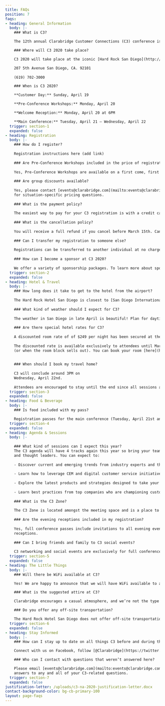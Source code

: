 ```yaml
---
title: FAQs
position: 7
faqs:
- heading: General Information
  body: |-
    ### What is C3?

    The 12th annual Clarabridge Customer Connections (C3) conference is the leading event for customer experience management and digital customer service professionals. This 4-day event features a lineup of cutting-edge keynote speakers and more than 30 sessions featuring Clarabridge customers, partners, and analysts. The agenda is made up of 4 tracks, industry-specific sessions, as well as the opportunity for hands-on training with Clarabridge experts during advanced sessions for customers.

    ### Where will C3 2020 take place?

    C3 2020 will take place at the iconic [Hard Rock San Diego](http://www.hardrockhotelsd.com){:target="_blank"}{:rel="noopener"}

    207 5th Avenue San Diego, CA. 92101
    
    (619) 702-3000

    ### When is C3 2020?

    **Customer Day:** Sunday, April 19

    **Pre-Conference Workshops:** Monday, April 20

    **Welcome Reception:** Monday, April 20 at 6PM

    **Main Conference:** Tuesday, April 21 – Wednesday, April 22
  trigger: section-1
  expanded: false
- heading: Registration
  body: |-
    ### How do I register? 
    
    Registration instructions here (add link) 
    
    ### Are Pre-Conference Workshops included in the price of registration? 
    
    Yes, Pre-Conference Workshops are available on a first come, first served basis. Pre-Conference Workshops are optional and only available only to main conference registrants. 
    
    ### Are group discounts available?  
    
    Yes, please contact [events@clarabridge.com](mailto:events@clarabridge.com)
    for situation-specific pricing questions. 
    
    ### What is the payment policy? 
    
    The easiest way to pay for your C3 registration is with a credit card through the online registration process. 
    
    ### What is the cancellation policy? 
    
    You will receive a full refund if you cancel before March 15th. Cancellations received after March 15th will not be eligible for a refund. To cancel a registration, email [events@clarabridge.com](mailto:events@clarabridge.com) to let us know you are unable to attend. **Please note, cancelling a registration does not automatically cancel hotel and/or travel arrangements, you are responsible for cancelling any accommodations.** 
    
    ### Can I transfer my registration to someone else? 
    
    Registrations can be transferred to another individual at no charge until March 15th To transfer a registration, email [events@clarabridge.com](mailto:events@clarabridge.com) with the new registrant’s information (full name, email address, title, company) as well as the full name of whom they will be replacing. 
    
    ### How can I become a sponsor at C3 2020? 
    
    We offer a variety of sponsorship packages. To learn more about sponsorship opportunities, check out our [sponsor page](https://deploy-preview-1--c3-marketing-site.netlify.com/sponsors/){:target="_blank"}{:rel="noopener"}.
  trigger: section-2
  expanded: false
- heading: Hotel & Travel
  body: |-
    ### How long does it take to get to the hotel from the airport?  
    
    The Hard Rock Hotel San Diego is closest to [San Diego International Airport](https://www.san.org){:target="_blank"}{:rel="noopener"} (approximately 4 miles from the Hard Rock Hotel San Diego). For ground transportation options please visit [San Diego International Airport](https://www.san.org){:target="_blank"}{:rel="noopener"}. 
    
    ### What kind of weather should I expect for C3? 
    
    The weather in San Diego in late April is beautiful! Plan for daytime temperatures in the 70s, and evening temperatures in the upper-50s. We recommend wearing layers as session rooms run cooler. 
    
    ### Are there special hotel rates for C3? 
    
    A discounted room rate of of $249 per night has been secured at the [Hard Rock Hotel San Diego](http://www.hardrockhotelsd.com){:target="_blank"}{:rel="noopener"}.
    
    The discounted rate is available exclusively to attendees until March 27, 2020
    (or when the room block sells out). You can book your room [here](http://www.hardrockhotelsd.com/clarabridge-2020){:target="_blank"}{:rel="noopener"}.
     
     
    ### When should I book my travel home?  
     
    C3 will conclude around 3PM on
    Wednesday, April 22nd. 
    
    Attendees are encouraged to stay until the end since all sessions are extremely valuable and the CX Awards will be announced at the conclusion of C3.
  trigger: section-3
  expanded: false
- heading: Food & Beverage
  body: |-
    ### Is food included with my pass?

    Registration passes for the main conference (Tuesday, April 21st and Wednesday, April 22nd) include breakfast, snacks during breaks, lunch and dinner. The Hard Rock offers a variety of dining options as well.
  trigger: section-4
  expanded: false
- heading: Agenda & Sessions
  body: |-
  
    ### What kind of sessions can I expect this year?  
    The C3 agenda will have 4 tracks again this year so bring your team and don’t miss out on these valuable sessions The agenda is constructed by Clarabridge customers, industry analysts
    and thought leaders. You can expect to: 
    
    - Discover current and emerging trends from industry experts and thought leaders 
    
    - Learn how to leverage CEM and digital customer service initiatives that result in happier customers 
    
    - Explore the latest products and strategies designed to take your company to the next level 
    
    - Learn best practices from top companies who are championing customer service initiatives and paving the way for others 
    
    ### What is the C3 Zone? 
    
    The C3 Zone is located amongst the meeting space and is a place to network and unwind with your fellow attendees. Relax, network with peers, take a coffee break, or enjoy a nice snack. Clarabridge experts will have kiosks set up for you to stop and learn best practices and exchange ideas. 
    
    ### Are the evening receptions included in my registration?
    
    Yes, full conference passes include invitations to all evening events and
    receptions. 
    
    ### Can I bring friends and family to C3 social events? 
    
    C3 networking and social events are exclusively for full conference registrants only. An official conference badge is required to attend all C3 events unless otherwise noted.
  trigger: section-5
  expanded: false
- heading: The Little Things
  body: |-
    ### Will there be WiFi available at C3?

    Yes! We are happy to announce that we will have WiFi available to all attendees. Login information will be available when you arrive at C3.

    ### What is the suggested attire at C3?

    Clarabridge encourages a casual atmosphere, and we’re not the type to impose a dress code. So wear whatever makes you comfortable, but you can’t go wrong with business casual. You may want to bring an extra layer to cover up, as session rooms can sometimes get a bit chilly.

    ### Do you offer any off-site transportation?

    The Hard Rock Hotel San Diego does not offer off-site transportation. Any additional transportation off-site will be at your personal expense and coordination.
  trigger: section-6
  expanded: false
- heading: Stay Informed
  body: |-
    ### How can I stay up to date on all things C3 before and during the event?

    Connect with us on Facebook, follow [@Clarabridge](https://twitter.com/Clarabridge){:target="_blank"}{:rel="noopener"} on Twitter and keep up with all things C3 with hashtag ['#C32020'](https://twitter.com/search?q=C320&src=typed_query){:target="_blank"}{:rel="noopener"} on social media.

    ### Who can I contact with questions that weren’t answered here?

    Please email [events@clarabridge.com](mailto:events@clarabridge.com) for
    answers to any and all of your C3-related questions.
  trigger: section-7
  expanded: false
justification-letter: /uploads/c3-na-2020-justification-letter.docx
contact-background-color: bg-cb-primary-100
layout: page-faqs
---
```



